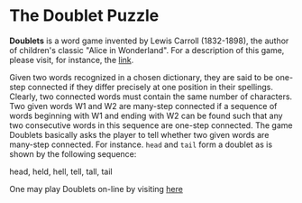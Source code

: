 # The Doublet Puzzle

**Doublets** is a word game invented by Lewis Carroll (1832-1898), the
author of children's classic "Alice in Wonderland".  For a description
of this game, please visit, for instance, the
[link](http://www.logicville.com/doublets.htm).

Given two words recognized in a chosen dictionary, they are said to be
one-step connected if they differ precisely at one position in their
spellings. Clearly, two connected words must contain the same number
of characters. Two given words W1 and W2 are many-step connected if a
sequence of words beginning with W1 and ending with W2 can be found
such that any two consecutive words in this sequence are one-step
connected. The game Doublets basically asks the player to tell whether
two given words are many-step connected. For instance. `head` and
`tail` form a doublet as is shown by the following sequence:

head, held, hell, tell, tall, tail

One may play Doublets on-line by visiting
[here](http://ats-lang.github.io/EXAMPLE/BUCS320/Doublets/Doublets.html)

